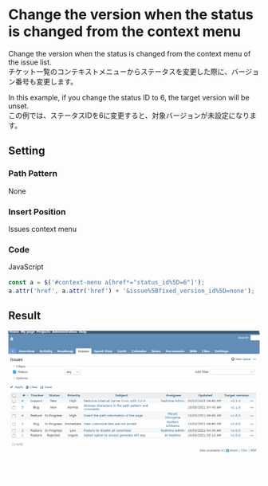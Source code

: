 # Change the version when the status is changed from the context menu

Change the version when the status is changed from the context menu of the issue list.  
チケット一覧のコンテキストメニューからステータスを変更した際に、バージョン番号も変更します。

In this example, if you change the status ID to 6, the target version will be unset.  
この例では、ステータスIDを6に変更すると、対象バージョンが未設定になります。

## Setting

### Path Pattern

None

### Insert Position

Issues context menu
<!-- 
Head of all pages
Bottom of issue form
Bottom of issue detail
Bottom of all pages
Issues context menu
-->

### Code

JavaScript
<!--
JavaScript
CSS
HTML
-->

```javascript
const a = $('#context-menu a[href*="status_id%5D=6"]');
a.attr('href', a.attr('href') + '&issue%5Bfixed_version_id%5D=none');
```

## Result

![result](./result.gif)
